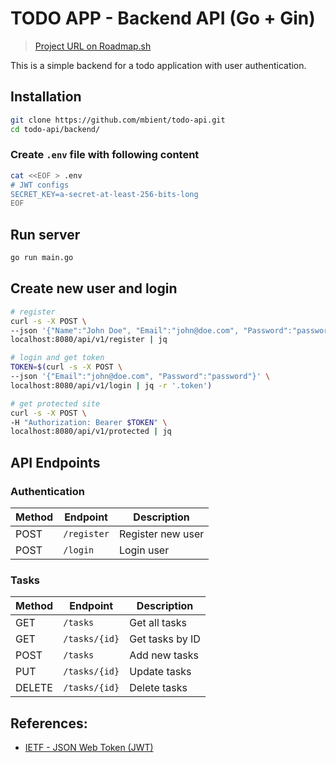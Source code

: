 # TODO APP - Backend API (Go + Gin)

> [Project URL on Roadmap.sh](https://roadmap.sh/projects/todo-list-api)

This is a simple backend for a todo application with user authentication. 

## Installation

```bash
git clone https://github.com/mbient/todo-api.git
cd todo-api/backend/
```

### Create `.env` file with following content

```bash
cat <<EOF > .env
# JWT configs
SECRET_KEY=a-secret-at-least-256-bits-long
EOF
```

## Run server

```bash
go run main.go
```

## Create new user and login

```bash
# register
curl -s -X POST \
--json '{"Name":"John Doe", "Email":"john@doe.com", "Password":"password"}' \
localhost:8080/api/v1/register | jq

# login and get token
TOKEN=$(curl -s -X POST \
--json '{"Email":"john@doe.com", "Password":"password"}' \
localhost:8080/api/v1/login | jq -r '.token')

# get protected site
curl -s -X POST \
-H "Authorization: Bearer $TOKEN" \
localhost:8080/api/v1/protected | jq

```

## API Endpoints

### Authentication
| Method | Endpoint    | Description        |
|--------|-------------|--------------------|
| POST   | `/register`   | Register new user  |
| POST   | `/login`    | Login user         |

### Tasks
| Method | Endpoint          | Description             |
|--------|-------------------|-------------------------|
| GET    | `/tasks`          | Get all tasks        |
| GET    | `/tasks/{id}`   | Get tasks by ID       |
| POST   | `/tasks`         | Add new tasks    |
| PUT   | `/tasks/{id}`         | Update tasks    |
| DELETE   | `/tasks/{id}`         | Delete tasks    |


## References:

- [IETF - JSON Web Token (JWT)](https://datatracker.ietf.org/doc/html/rfc7519#section-4.1.2)

